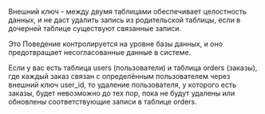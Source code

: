 Внешний ключ - между двумя таблицами обеспечивает целостность данных,
и не даст удалить запись из родительской таблицы, если в дочерней таблице существуют связанные записи.

Это Поведение контролируется на уровне базы данных, и оно предотвращает несогласованные данные в системе.

Если у вас есть таблица users (пользователи) и таблица orders (заказы),
где каждый заказ связан с определённым пользователем через внешний ключ user_id,
то удаление пользователя, у которого есть заказы, будет невозможно до тех пор,
пока не будут удалены или обновлены соответствующие записи в таблице orders.
